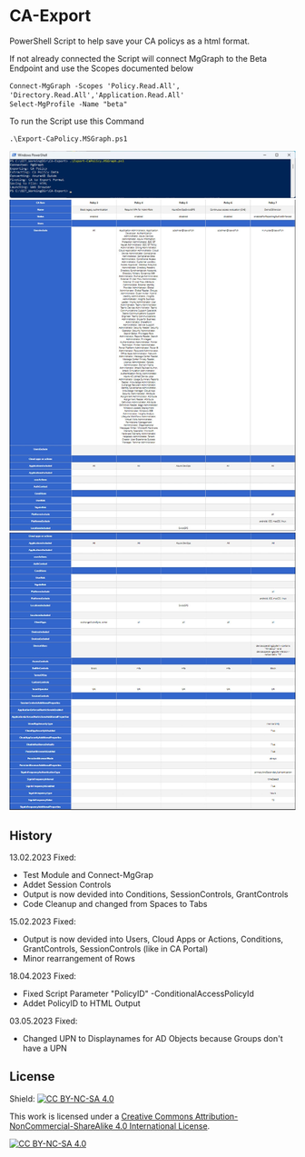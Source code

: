 # CA-Export
PowerShell Script to help save your CA policys as a html format. 

If not already connected the Script will connect MgGraph to the Beta Endpoint and use the Scopes documented below

```posh
Connect-MgGraph -Scopes 'Policy.Read.All', 'Directory.Read.All','Application.Read.All'
Select-MgProfile -Name "beta"
```

To run the Script use this Command

```posh
.\Export-CaPolicy.MSGraph.ps1
```

![Export-CaPolicy_01](Export-CaPolicy_01.jpg)
![Export-CaPolicy_02](Export-CaPolicy_02.jpg)
![Export-CaPolicy_03](Export-CaPolicy_03.jpg)

## History
13.02.2023 Fixed:
- Test Module and Connect-MgGrap
- Addet Session Controls
- Output is now devided into Conditions, SessionControls, GrantControls
- Code Cleanup and changed from Spaces to Tabs

15.02.2023 Fixed:
- Output is now devided into Users, Cloud Apps or Actions, Conditions, GrantControls, SessionControls (like in CA Portal)
- Minor rearrangement of Rows

18.04.2023 Fixed:
- Fixed Script Parameter "PolicyID" -ConditionalAccessPolicyId
- Addet PolicyID to HTML Output
	
03.05.2023 Fixed:
- Changed UPN to Displaynames for AD Objects because Groups don't have a UPN

## License

Shield: [![CC BY-NC-SA 4.0][cc-by-nc-sa-shield]][cc-by-nc-sa]

This work is licensed under a
[Creative Commons Attribution-NonCommercial-ShareAlike 4.0 International License][cc-by-nc-sa].

[![CC BY-NC-SA 4.0][cc-by-nc-sa-image]][cc-by-nc-sa]

[cc-by-nc-sa]: http://creativecommons.org/licenses/by-nc-sa/4.0/
[cc-by-nc-sa-image]: https://licensebuttons.net/l/by-nc-sa/4.0/88x31.png
[cc-by-nc-sa-shield]: https://img.shields.io/badge/License-CC%20BY--NC--SA%204.0-lightgrey.svg
